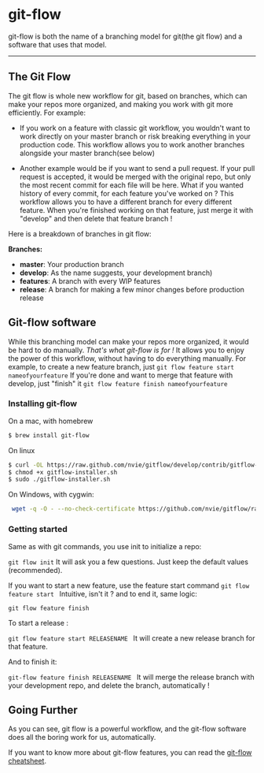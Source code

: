 git-flow
===================


git-flow is both the name of a branching model for git(the git flow) and a software that uses that model.

----------
The Git Flow
-------------

The git flow is whole new workflow for git, based on branches, which can make your repos more organized, and making you work with git more efficiently.  For example:

 - If you work on a feature with classic git workflow, you
   wouldn't want to work directly on your master branch or risk breaking
   everything in your production code. This workflow allows you to work
   another branches alongside your master branch(see below)

 - Another example would be if you want to send a pull request. If your
   pull request is accepted, it would be merged with the original repo,
   but only the most recent commit for each file will be here. What if
   you wanted history of every commit, for each feature you've worked on ?
   This workflow allows you to have a different branch for every
   different feature. When you're finished working on that feature, just
   merge it with "develop" and then delete that feature branch !

Here is a breakdown of branches in git flow:


**Branches:**

- **master**: Your production branch
- **develop**: As the name suggests, your development branch)
- **features**: A branch with every WIP features
- **release**:  A branch for making a few minor changes before production release


Git-flow software
-------------

While this branching model can make your repos more organized, it would be hard to do manually.
*That's what git-flow is for !*
It allows you to enjoy the power of this workflow, without having to do everything manually.
For example, to create a new feature branch, just
`git flow feature start nameofyourfeature`
If you're done and want to merge that feature with develop, just "finish" it
`git flow feature finish nameofyourfeature`



### Installing git-flow
On a mac, with homebrew
```bash
$ brew install git-flow
```

On linux
```bash
$ curl -OL https://raw.github.com/nvie/gitflow/develop/contrib/gitflow-installer.sh
$ chmod +x gitflow-installer.sh
$ sudo ./gitflow-installer.sh
```

On Windows, with cygwin:

```bash
 wget -q -O - --no-check-certificate https://github.com/nvie/gitflow/raw/develop/contrib/gitflow-installer.sh | bash
```

### Getting started

Same as with git commands, you use init to initialize a repo:

```git flow init```
It will ask you a few questions. Just keep the default values (recommended).

If you want to start a new feature,  use the feature start command
```git flow feature start ```
Intuitive, isn't it ? and to end it, same logic:

```git flow feature finish ```

To start a release :

```git flow feature start RELEASENAME ```
It will create a new release branch for that feature.

And to finish it:

```git-flow feature finish RELEASENAME ```
It will merge the release branch with your development repo, and delete the branch, automatically !


Going Further
-------------

As you can see, git flow is a powerful workflow, and the git-flow software does all the boring work for us, automatically.

If you want to know more about git-flow features, you can read the [git-flow cheatsheet](http://danielkummer.github.io/git-flow-cheatsheet/).
